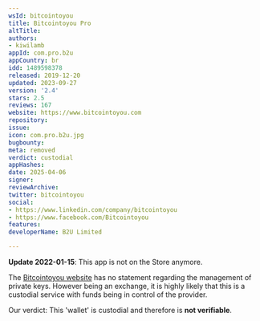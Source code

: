 ```yaml
---
wsId: bitcointoyou
title: Bitcointoyou Pro
altTitle: 
authors:
- kiwilamb
appId: com.pro.b2u
appCountry: br
idd: 1489598378
released: 2019-12-20
updated: 2023-09-27
version: '2.4'
stars: 2.5
reviews: 167
website: https://www.bitcointoyou.com
repository: 
issue: 
icon: com.pro.b2u.jpg
bugbounty: 
meta: removed
verdict: custodial
appHashes: 
date: 2025-04-06
signer: 
reviewArchive: 
twitter: bitcointoyou
social:
- https://www.linkedin.com/company/bitcointoyou
- https://www.facebook.com/Bitcointoyou
features: 
developerName: B2U Limited

---
```


**Update 2022-01-15**: This app is not on the Store anymore.

The [Bitcointoyou website](https://www.bitcointoyou.com) has no statement regarding the management of private keys.
However being an exchange, it is highly likely that this is a custodial service with funds being in control of the provider.

Our verdict: This 'wallet' is custodial and therefore is **not verifiable**.
